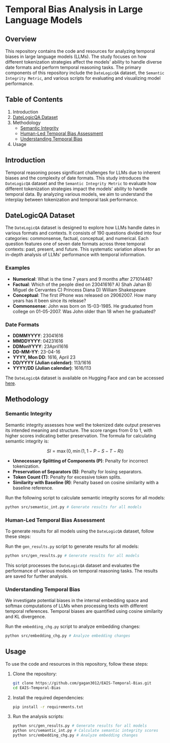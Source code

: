 # Temporal Bias Analysis in Large Language Models

## Overview

This repository contains the code and resources for analyzing temporal biases in large language models (LLMs). The study focuses on how different tokenization strategies affect the models' ability to handle diverse date formats and perform temporal reasoning tasks. The primary components of this repository include the `DateLogicQA` dataset, the `Semantic Integrity Metric`, and various scripts for evaluating and visualizing model performance.

## Table of Contents

1. Introduction
2. [DateLogicQA Dataset](#datelogicqa-dataset)
3. Methodology
    - [Semantic Integrity](#semantic-integrity)
    - [Human-Led Temporal Bias Assessment](#human-led-temporal-bias-assessment)
    - [Understanding Temporal Bias](#understanding-temporal-bias)
4. Usage

## Introduction

Temporal reasoning poses significant challenges for LLMs due to inherent biases and the complexity of date formats. This study introduces the `DateLogicQA` dataset and the `Semantic Integrity Metric` to evaluate how different tokenization strategies impact the models' ability to handle temporal data. By analyzing various models, we aim to understand the interplay between tokenization and temporal task performance.

## DateLogicQA Dataset

The `DateLogicQA` dataset is designed to explore how LLMs handle dates in various formats and contexts. It consists of 190 questions divided into four categories: commonsense, factual, conceptual, and numerical. Each question features one of seven date formats across three temporal contexts: past, present, and future. This systematic variation allows for an in-depth analysis of LLMs' performance with temporal information.

### Examples

- **Numerical**: What is the time 7 years and 9 months after 27101446?
- **Factual**: Which of the people died on 23041616? A) Shah Jahan B) Miguel de Cervantes C) Princess Diana D) William Shakespeare
- **Conceptual**: The first iPhone was released on 29062007. How many years has it been since its release?
- **Commonsense**: John was born on 15-03-1985. He graduated from college on 01-05-2007. Was John older than 18 when he graduated?

### Date Formats

- **DDMMYYYY**: 23041616
- **MMDDYYYY**: 04231616
- **DDMonYYYY**: 23April1616
- **DD-MM-YY**: 23-04-16
- **YYYY, Mon DD**: 1616, April 23
- **DD/YYYY (Julian calendar)**: 113/1616
- **YYYY/DD (Julian calendar)**: 1616/113

The `DateLogicQA` dataset is available on Hugging Face and can be accessed [here](https://huggingface.co/datasets/gagan3012/DateLogicQA).

## Methodology

### Semantic Integrity

Semantic integrity assesses how well the tokenized date output preserves its intended meaning and structure. The score ranges from 0 to 1, with higher scores indicating better preservation. The formula for calculating semantic integrity is:

$$ SI = \max(0, \min(1, 1 - P - S - T - R)) $$

- **Unnecessary Splitting of Components (P)**: Penalty for incorrect tokenization.
- **Preservation of Separators (S)**: Penalty for losing separators.
- **Token Count (T)**: Penalty for excessive token splits.
- **Similarity with Baseline (R)**: Penalty based on cosine similarity with a baseline reference.

Run the following script to calculate semantic integrity scores for all models:
```sh
python src/semantic_int.py # Generate results for all models
```    

### Human-Led Temporal Bias Assessment

To generate results for all models using the `DateLogicQA` dataset, follow these steps:

Run the `gen_results.py` script to generate results for all models:

```sh
python src/gen_results.py # Generate results for all models
```

This script processes the `DateLogicQA` dataset and evaluates the performance of various models on temporal reasoning tasks. The results are saved for further analysis.

### Understanding Temporal Bias

We investigate potential biases in the internal embedding space and softmax computations of LLMs when processing texts with different temporal references. Temporal biases are quantified using cosine similarity and KL divergence.

Run the `embedding_chg.py` script to analyze embedding changes:

```sh
python src/embedding_chg.py # Analyze embedding changes
```

## Usage

To use the code and resources in this repository, follow these steps:

1. Clone the repository:

    ```sh
    git clone https://github.com/gagan3012/EAIS-Temporal-Bias.git
    cd EAIS-Temporal-Bias
    ```

2. Install the required dependencies:

    ```sh
    pip install -r requirements.txt
    ```

3. Run the analysis scripts:

    ```sh
    python src/gen_results.py # Generate results for all models
    python src/semantic_int.py # Calculate semantic integrity scores 
    python src/embedding_chg.py # Analyze embedding changes
    ```

